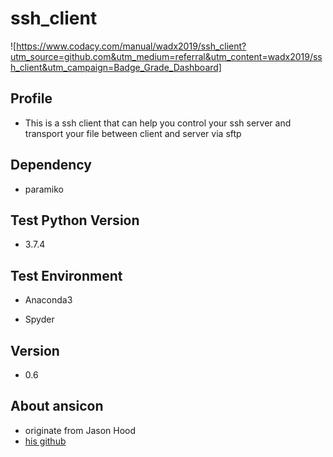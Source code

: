 # ssh_client
![https://www.codacy.com/manual/wadx2019/ssh_client?utm_source=github.com&utm_medium=referral&utm_content=wadx2019/ssh_client&utm_campaign=Badge_Grade_Dashboard]

## Profile

- This is a ssh client that can help you control your ssh server and transport your file between client and server via sftp  

## Dependency

- paramiko

## Test Python Version

- 3.7.4

## Test Environment

- Anaconda3
  
- Spyder

## Version
 
- 0.6

## About ansicon

- originate from Jason Hood
- [his github](https://github.com/wadx2019/ansicon)
